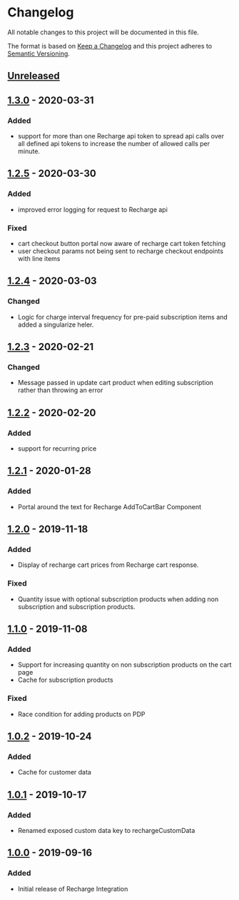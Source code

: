 # Changelog

All notable changes to this project will be documented in this file.

The format is based on [Keep a Changelog](http://keepachangelog.com/) and this project adheres to [Semantic Versioning](http://semver.org/).

## [Unreleased]

## [1.3.0] - 2020-03-31
### Added
- support for more than one Recharge api token to spread api calls over all defined api tokens to increase the number of allowed calls per minute.

## [1.2.5] - 2020-03-30
### Added
- improved error logging for request to Recharge api
### Fixed
- cart checkout button portal now aware of recharge cart token fetching
- user checkout params not being sent to recharge checkout endpoints with line items

## [1.2.4] - 2020-03-03
### Changed
- Logic for charge interval frequency for pre-paid subscription items and added a singularize heler.

## [1.2.3] - 2020-02-21
### Changed
- Message passed in update cart product when editing subscription rather than throwing an error

## [1.2.2] - 2020-02-20
### Added
- support for recurring price

## [1.2.1] - 2020-01-28
### Added
- Portal around the text for Recharge AddToCartBar Component

## [1.2.0] - 2019-11-18
### Added
- Display of recharge cart prices from Recharge cart response.
### Fixed
- Quantity issue with optional subscription products when adding non subscription and subscription products.

## [1.1.0] - 2019-11-08
### Added
- Support for increasing quantity on non subscription products on the cart page
- Cache for subscription products
### Fixed
- Race condition for adding products on PDP

## [1.0.2] - 2019-10-24
### Added
- Cache for customer data

## [1.0.1] - 2019-10-17
### Added
- Renamed exposed custom data key to rechargeCustomData

## [1.0.0] - 2019-09-16
### Added
- Initial release of Recharge Integration

[Unreleased]: https://github.com/shopgate-professional-services/ext-recharge/compare/v1.3.0...HEAD
[1.3.0]: https://github.com/shopgate-professional-services/ext-recharge/compare/v1.2.5...v1.3.0
[1.2.5]: https://github.com/shopgate-professional-services/ext-recharge/compare/v1.2.4...v1.2.5
[1.2.4]: https://github.com/shopgate-professional-services/ext-recharge/compare/v1.2.3...v1.2.4
[1.2.3]: https://github.com/shopgate-professional-services/ext-recharge/compare/v1.2.2...v1.2.3
[1.2.2]: https://github.com/shopgate-professional-services/ext-recharge/compare/v1.2.1...v1.2.2
[1.2.1]: https://github.com/shopgate-professional-services/ext-recharge/compare/v1.2.0...v1.2.1
[1.2.0]: https://github.com/shopgate-professional-services/ext-recharge/compare/v1.1.0...v1.2.0
[1.1.0]: https://github.com/shopgate-professional-services/ext-recharge/compare/v1.0.2...v1.1.0
[1.0.2]: https://github.com/shopgate-professional-services/ext-recharge/compare/v1.0.1...v1.0.2
[1.0.1]: https://github.com/shopgate-professional-services/ext-recharge/compare/v1.0.0...v1.0.1
[1.0.0]: https://github.com/shopgate-professional-services/ext-recharge/releases/v1.0.0
